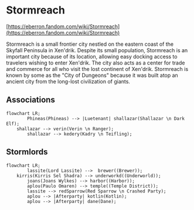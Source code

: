 # Stormreach
[https://eberron.fandom.com/wiki/Stormreach](https://eberron.fandom.com/wiki/Stormreach)

Stormreach is a small frontier city nestled on the eastern coast of the Skyfall Peninsula in Xen'drik. Despite its small population, Stormreach is an important city because of its location, allowing easy docking access to travelers wishing to enter Xen'drik. The city also acts as a center for trade and commerce for all who visit the lost continent of Xen'drik. Stormreach is known by some as the "City of Dungeons" because it was built atop an ancient city from the long-lost civilization of giants. 

## Associations

```mermaid
flowchart LR;
		Phineas(Phineas) --> |Luetenant| shallazar(Shallazar \n Dark Elf); 
    shallazar --> verin(Verin \n Ranger);
		shallazar --> kedery(Kadry \n Teifling);
```

## Stormlords

```mermaid
flowchart LR;
		lassite(Lord Lassite) -->  brewer((Brewer));
    kirris(Kirris Sel Shadra) --> underworkd((Underworld));
		joans(Joans Wylkes) --> harbor((Harbor));
		aplou(Paulo Omaren) --> temple((Temple District));
		lassite --> redSparrow(Red Sparrow \n Crashed Party);
		aplou --> |Afterparty| kotlin(Kotlin);
		aplou --> |Afterparty| dane(Dane);
```